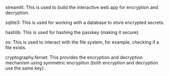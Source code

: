 streamlit: This is used to build the interactive web app for encryption and decryption.

sqlite3: This is used for working with a database to store encrypted secrets.

hashlib: This is used for hashing the passkey (making it secure).

os: This is used to interact with the file system, for example, checking if a file exists.

cryptography.fernet: This provides the encryption and decryption mechanism using symmetric encryption (both encryption and decryption use the same key).

